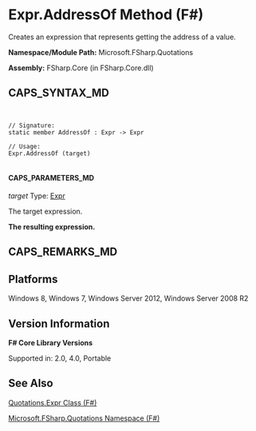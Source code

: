 # Expr.AddressOf Method (F#)

Creates an expression that represents getting the address of a value.

**Namespace/Module Path:** Microsoft.FSharp.Quotations

**Assembly:** FSharp.Core (in FSharp.Core.dll)


## CAPS_SYNTAX_MD



```


// Signature:
static member AddressOf : Expr -> Expr

// Usage:
Expr.AddressOf (target)


```



#### CAPS_PARAMETERS_MD
*target*
Type: [Expr](http://msdn.microsoft.com/en-us/library/ed6a2caf-69d4-45c2-ab97-e9b3be9bce65)


The target expression.



**The resulting expression.**
## CAPS_REMARKS_MD

## Platforms
Windows 8, Windows 7, Windows Server 2012, Windows Server 2008 R2


## Version Information
**F# Core Library Versions**

Supported in: 2.0, 4.0, Portable




## See Also
[Quotations.Expr Class &#40;F&#35;&#41;](Quotations.Expr+Class+%28F%23%29.md)

[Microsoft.FSharp.Quotations Namespace &#40;F&#35;&#41;](Microsoft.FSharp.Quotations+Namespace+%28F%23%29.md)

